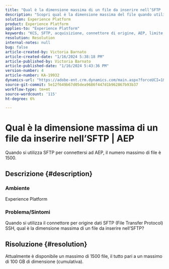 ```yaml
---
title: "Qual è la dimensione massima di un file da inserire nell’SFTP | AEP"
description: "Scopri qual è la dimensione massima del file quando utilizzi SFTP per connettersi ad AEP."
solution: Experience Platform
product: Experience Platform
applies-to: "Experience Platform"
keywords: "KCS, SFTP, acquisizione, connettore di origine, AEP, limite, dimensione"
resolution: Resolution
internal-notes: null
bug: false
article-created-by: Victoria Barnato
article-created-date: "1/16/2024 5:38:18 PM"
article-published-by: Victoria Barnato
article-published-date: "1/16/2024 5:43:36 PM"
version-number: 4
article-number: KA-19932
dynamics-url: "https://adobe-ent.crm.dynamics.com/main.aspx?forceUCI=1&pagetype=entityrecord&etn=knowledgearticle&id=a0794a08-96b4-ee11-a569-6045bd006704"
source-git-commit: 5e12f649b67d05dea9686f447d1b962867b93b37
workflow-type: tm+mt
source-wordcount: '115'
ht-degree: 6%

---
```


# Qual è la dimensione massima di un file da inserire nell’SFTP | AEP


Quando si utilizza SFTP per connettersi ad AEP, il numero massimo di file è 1500.

## Descrizione {#description}


### <b>Ambiente</b>

Experience Platform



### <b>Problema/Sintomi</b>

Quando si utilizza il connettore per origine dati SFTP (File Transfer Protocol) SSH, qual è la dimensione massima di un file da inserire nell’SFTP?


## Risoluzione {#resolution}

Attualmente è disponibile un massimo di 1500 file, il tutto pari a un massimo di 100 GB di dimensione (cumulativa).
